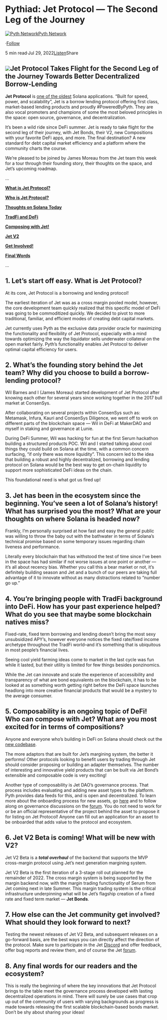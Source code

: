 **Pythiad: Jet Protocol — The Second Leg of the Journey**
=========================================================

[![Pyth Network](https://miro.medium.com/v2/resize:fill:88:88/1*rdK3rHcWpkge6BRQRIwBjA.jpeg)](/?source=post_page-----ae00b6e3745b--------------------------------)[Pyth Network](/?source=post_page-----ae00b6e3745b--------------------------------)

·[Follow](https://medium.com/m/signin?actionUrl=https%3A%2F%2Fmedium.com%2F_%2Fsubscribe%2Fuser%2Ff55fccc0ad62&operation=register&redirect=https%3A%2F%2Fpythnetwork.medium.com%2Fpythiad-jet-protocol-the-second-leg-of-the-journey-ae00b6e3745b&user=Pyth+Network&userId=f55fccc0ad62&source=post_page-f55fccc0ad62----ae00b6e3745b---------------------post_header-----------)

5 min read·Jul 29, 2022[Listen](https://medium.com/m/signin?actionUrl=https%3A%2F%2Fmedium.com%2Fplans%3Fdimension%3Dpost_audio_button%26postId%3Dae00b6e3745b&operation=register&redirect=https%3A%2F%2Fpythnetwork.medium.com%2Fpythiad-jet-protocol-the-second-leg-of-the-journey-ae00b6e3745b&source=-----ae00b6e3745b---------------------post_audio_button-----------)Share

![](https://miro.medium.com/v2/resize:fit:1400/0*ZQn30poWjZPlz56h)**Jet Protocol Takes Flight for the Second Leg of the Journey Towards Better Decentralized Borrow-Lending**
-----------------------------------------------------------------------------------------------------------

**Jet Protocol** is [one of the oldest](https://medium.com/jetprotocol/jet-protocol-hello-world-1caf6945e3c4) Solana applications. “Built for speed, power, and scalability”, Jet is a borrow lending protocol offering first class, market-based lending products and proudly #PoweredByPyth. They are also vocal promoters and champions of some the most beloved principles in the space: open source, governance, and decentralization.

It’s been a wild ride since DeFi summer. Jet is ready to take flight for the second leg of their journey, with Jet Bonds, their V2, new Compositions with your favorite DeFi apps, and more. The final destination? A new standard for debt capital market efficiency and a platform where the community charts the course.

We’re pleased to be joined by James Moreau from the Jet team this week for a tour through their founding story, their thoughts on the space, and Jet’s upcoming roadmap.

…

[**What is Jet Protocol?**](#44a2)

[**Who is Jet Protocol?**](#e5ad)

[**Thoughts on Solana Today**](#13f4)

[**TradFi and DeFi**](#9d82)

[**Composing with Jet!**](#3859)

[**Jet V2**](#5756)

[**Get Involved!**](#3c16)

[**Final Words**](#32e2)

…

**1. Let’s start off easy. What is Jet Protocol?**
--------------------------------------------------

At its core, Jet Protocol is a borrowing and lending protocol!

The earliest iteration of Jet was as a cross margin pooled model, however, the core development team quickly realized that this specific model of DeFi was going to be commoditized quickly. We decided to pivot to more traditional, familiar, and efficient modes of creating debt capital markets.

Jet currently uses Pyth as the exclusive data provider oracle for maximizing the functionality and flexibility of Jet Protocol, especially with a mind towards optimizing the way the liquidator sells underwater collateral on the open market fairly. Pyth’s functionality enables Jet Protocol to deliver optimal capital efficiency for users.

**2. What’s the founding story behind the Jet team? Why did you choose to build a borrow-lending protocol?**
------------------------------------------------------------------------------------------------------------

Wil Barnes and I (James Moreau) started development of Jet Protocol after knowing each other for several years since working together in the 2017 bull market at ConsenSys.

After collaborating on several projects within ConsenSys such as: Metamask, Infura, Kauri and ConsenSys Diligence, we went off to work on different parts of the blockchain space — Wil in DeFi at MakerDAO and myself in staking and governance at Lunie.

During DeFi Summer, Wil was hacking for fun at the first Serum hackathon building a structured products POC. Wil and I started talking about cool things they could build on Solana at the time, with a common concern surfacing, “if only there was more liquidity”. This concern led to the idea that building a robust and highly decentralized, borrowing and lending protocol on Solana would be the best way to get on-chain liquidity to support more sophisticated DeFi ideas on the chain.

This foundational need is what got us fired up!

**3. Jet has been in the ecosystem since the beginning. You’ve seen a lot of Solana’s history! What has surprised you the most? What are your thoughts on where Solana is headed now?**
---------------------------------------------------------------------------------------------------------------------------------------------------------------------------------------

Frankly, I’m personally surprised at how fast and easy the general public was willing to throw the baby out with the bathwater in terms of Solana’s technical promise based on some temporary issues regarding chain liveness and performance.

Literally every blockchain that has withstood the test of time since I’ve been in the space has had similar if not worse issues at one point or another — it’s all about recency bias. Whether you call this a bear market or not, it’s definitely building season and Jet and a bunch of our peers are taking full advantage of it to innovate without as many distractions related to “number go up.”

**4. You’re bringing people with TradFi background into DeFi. How has your past experience helped? What do you see that maybe some blockchain natives miss?**
-------------------------------------------------------------------------------------------------------------------------------------------------------------

Fixed-rate, fixed term borrowing and lending doesn’t bring the most sexy unsubsidized APY’s, however everyone notices the fixed rate/fixed income archetype throughout the TradFi world–and it’s something that is ubiquitous in most people’s financial lives.

Seeing cool yield farming ideas come to market in the last cycle was fun while it lasted, but their utility is limited for few things besides ponzinomics.

While the Jet can innovate and scale the experience of accessibility and transparency of what are bond equivalents on the blockchain, it has to be looked at as something worth getting right before the DeFi space launches headlong into more creative financial products that would be a mystery to the average consumer.

**5. Composability is an ongoing topic of DeFi! Who can compose with Jet? What are you most excited for in terms of compositions?**
-----------------------------------------------------------------------------------------------------------------------------------

Anyone and everyone who’s building in DeFi on Solana should check out the [new codebase](https://github.com/jet-lab/jet-v2).

The more adaptors that are built for Jet’s margining system, the better it performs! Other protocols looking to benefit users by trading through Jet should consider proposing or building an adapter themselves. The number of interesting and innovative yield products that can be built via Jet Bond’s extensible and composable code is very exciting!

Another type of composability is Jet DAO’s governance process. That process includes evaluating and adding new asset types to the platform. Pyth provides data feeds for this, and is open and decentralized. To learn more about the onboarding process for new assets, go [here](https://jet-association.gitbook.io/jet-association-1.0.0/asset-onboarding-guide) and to follow along on governance discussions on the [forum](https://forum.jetprotocol.io/). You do not need to work for or be an official representative of the project behind the asset to propose it for listing on Jet Protocol! Anyone can fill out an application for an asset to be onboarded that adds value to the protocol and ecosystem.

**6. Jet V2 Beta is coming! What will be new with V2?**
-------------------------------------------------------

Jet V2 Beta is a ***total overhaul*** of the backend that supports the MVP cross-margin protocol using Jet’s next generation margining system.

Jet V2 Beta is the first iteration of a 3-stage roll out planned for the remainder of 2022. The cross margin system is being supported by the margin backend now, with the margin trading functionality of Serum from Jet coming next in late Summer. This margin trading system is the critical infrastructure underpinning what will be Jet’s flagship creation of a fixed rate and fixed term market — **Jet Bonds**.

**7. How else can the Jet community get involved? What should they look forward to next?**
------------------------------------------------------------------------------------------

Testing the newest releases of Jet V2 Beta, and subsequent releases on a go-forward basis, are the best ways you can directly affect the direction of the protocol. Make sure to participate in the Jet [Discord](https://discord.gg/zAXvsEa4CW) and offer feedback, offer bug reports and review them, and of course the Jet [forum](https://forum.jetprotocol.io/).

**8. Any final words for our readers and the ecosystem?**
---------------------------------------------------------

This is really the beginning of where the key innovations that Jet Protocol brings to the table meet the governance process developed with lasting decentralized operations in mind. There will surely be use cases that crop up out of the community of users with varying backgrounds as progress is made towards releasing the first scalable blockchain-based bonds market. Don’t be shy about sharing your ideas!

